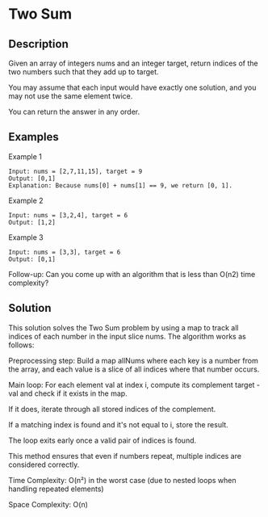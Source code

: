 # Two Sum

## Description
Given an array of integers nums and an integer target, return indices of the two numbers such that they add up to target.

You may assume that each input would have exactly one solution, and you may not use the same element twice.

You can return the answer in any order.

## Examples
Example 1
~~~
Input: nums = [2,7,11,15], target = 9
Output: [0,1]
Explanation: Because nums[0] + nums[1] == 9, we return [0, 1].
~~~

Example 2
~~~
Input: nums = [3,2,4], target = 6
Output: [1,2]
~~~

Example 3
~~~
Input: nums = [3,3], target = 6
Output: [0,1]
~~~

Follow-up: Can you come up with an algorithm that is less than O(n2) time complexity?

## Solution
This solution solves the Two Sum problem by using a map to track all indices of each number in the input slice nums. The algorithm works as follows:

Preprocessing step:
Build a map allNums where each key is a number from the array, and each value is a slice of all indices where that number occurs.

Main loop:
For each element val at index i, compute its complement target - val and check if it exists in the map.

If it does, iterate through all stored indices of the complement.

If a matching index is found and it's not equal to i, store the result.

The loop exits early once a valid pair of indices is found.

This method ensures that even if numbers repeat, multiple indices are considered correctly.

Time Complexity: O(n²) in the worst case (due to nested loops when handling repeated elements)

Space Complexity: O(n)